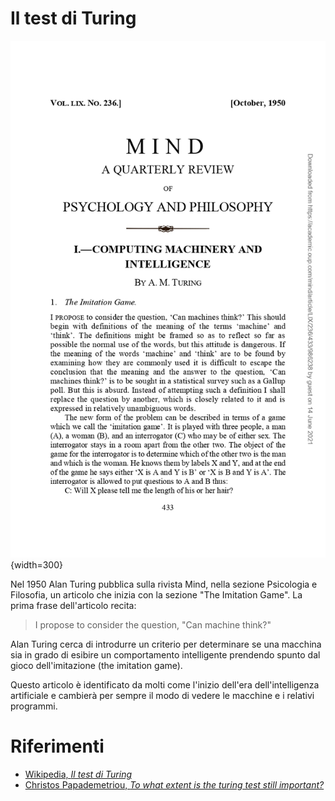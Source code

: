 # Il test di Turing

![Articolo di Alan Turing sulla rivista Mind del 1950](./doc-1_the-imitation-game.jpg){width=300}

Nel 1950 Alan Turing pubblica sulla rivista Mind, nella sezione
Psicologia e Filosofia, un articolo che inizia con la sezione "The
Imitation Game". La prima frase dell'articolo recita:

> I propose to consider the question, "Can machine think?"

Alan Turing cerca di introdurre un criterio per determinare se una
macchina sia in grado di esibire un comportamento intelligente
prendendo spunto dal gioco dell'imitazione (the imitation game).

Questo articolo è identificato da molti come l'inizio dell'era
dell'intelligenza artificiale e cambierà per sempre il modo di vedere
le macchine e i relativi programmi.

# Riferimenti

- [Wikipedia, _Il test di Turing_](https://it.wikipedia.org/wiki/Test_di_Turing)
- [Christos Papademetriou, _To what extent is the turing test still important?_](https://www.researchgate.net/publication/279023297_TO_WHAT_EXTEND_IS_THE_TURING_TEST_STILL_IMPORTANT)
